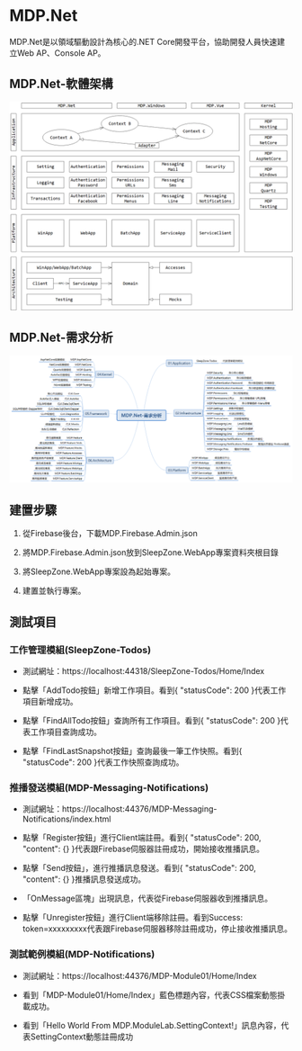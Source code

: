 # MDP.Net

MDP.Net是以領域驅動設計為核心的.NET Core開發平台，協助開發人員快速建立Web AP、Console AP。


## MDP.Net-軟體架構

![MDP.Net-軟體架構](https://raw.githubusercontent.com/Clark159/MDP.Net/master/doc/MDP.Net-%E8%BB%9F%E9%AB%94%E6%9E%B6%E6%A7%8B.png)

## MDP.Net-需求分析

![MDP.Net-需求分析](https://raw.githubusercontent.com/Clark159/MDP.Net/master/doc/MDP.Net-%E9%9C%80%E6%B1%82%E5%88%86%E6%9E%90.png)


## 建置步驟

1. 從Firebase後台，下載MDP.Firebase.Admin.json

2. 將MDP.Firebase.Admin.json放到SleepZone.WebApp專案資料夾根目錄

3. 將SleepZone.WebApp專案設為起始專案。

4. 建置並執行專案。


## 測試項目

### 工作管理模組(SleepZone-Todos)

- 測試網址：https://localhost:44318/SleepZone-Todos/Home/Index

- 點擊「AddTodo按鈕」新增工作項目。看到{ "statusCode": 200 }代表工作項目新增成功。

- 點擊「FindAllTodo按鈕」查詢所有工作項目。看到{ "statusCode": 200 }代表工作項目查詢成功。

- 點擊「FindLastSnapshot按鈕」查詢最後一筆工作快照。看到{ "statusCode": 200 }代表工作快照查詢成功。


### 推播發送模組(MDP-Messaging-Notifications)

- 測試網址：https://localhost:44376/MDP-Messaging-Notifications/index.html

- 點擊「Register按鈕」進行Client端註冊。看到{ "statusCode": 200, "content": {} }代表跟Firebase伺服器註冊成功，開始接收推播訊息。

- 點擊「Send按鈕」，進行推播訊息發送。看到{ "statusCode": 200, "content": {} }推播訊息發送成功。

- 「OnMessage區塊」出現訊息，代表從Firebase伺服器收到推播訊息。

- 點擊「Unregister按鈕」進行Client端移除註冊。看到Success: token=xxxxxxxxx代表跟Firebase伺服器移除註冊成功，停止接收推播訊息。

### 測試範例模組(MDP-Notifications)

- 測試網址：https://localhost:44376/MDP-Module01/Home/Index

- 看到「MDP-Module01/Home/Index」藍色標題內容，代表CSS檔案動態掛載成功。

- 看到「Hello World From MDP.ModuleLab.SettingContext!」訊息內容，代表SettingContext動態註冊成功
